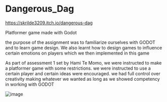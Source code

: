 # Dangerous_Dag

https://skrilde3209.itch.io/dangerous-dag

Platformer game made with Godot

the purpose of the assignment was to familiarize ourselves with GODOT and to learn game design.
We also learnt how to design games to influence certain emotions on players which we then implemented in this game

As part of assessment 1 set by Hami Te Momo, we were instructed
to make a platformer game with some restrictions.
we were instructed to use a certain player and certain ideas were encouraged.
we had full control over creativity making whatever we wanted as long as we showed competency in working with GODOT

![image](https://github.com/user-attachments/assets/5dd4a751-ebd4-45b1-a72d-ba91bfd65ccd)

